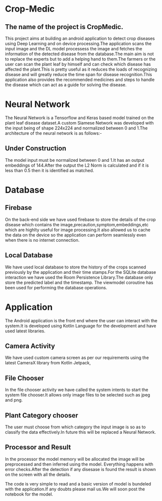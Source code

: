 # Crop-Medic

## The name of the project is  CropMedic.
This project aims at building an android application to detect crop diseases using Deep Learning and on device processing.The application scans the input image and 
the DL model processess the image and fetches the information of the detected disease from the database.The main aim is not to replace the experts but to add a helping
hand to them.The farmers or the user can scan the plant leaf by himself and can check which disease has affected the  plant.This is pretty useful as it reduces the loads
of recognizing disease and will greatly reduce the time span for disease recognition.This application also provides the recommended medicines and steps to handle the disease
which can act as a guide for solving the disease.

# Neural Network
The Neural Network is a Tensorflow and Keras based model trained on the plant leaf disease dataset.A custom Siamese Network was developed with the input being of shape 224x224 
and normalized between 0 and 1.The architecture of the neural network is as follows:-

## Under Construction

The model input must be normalized between 0 and 1.It has an output embeddings of 144.After the output the L2 Norm is calculated and if it is less than 0.5 then it is identified as matched.

#  Database
## Firebase
On the back-end side we have used firebase to store the details of the crop disease which contains the image,precaution,symptom,embeddings,etc which are highlty useful for image processing.It also allowed us to cache the data on the device so the application can perform seamlessly even when there is no internet connection.

## Local Database
We have used local database to store the history of the crops scanned previously by the application and their time stamps.For the SQLite database interaction we have used the Room Persistence Library.The database only store the predicted label and the timestamp. The  viewmodel coroutine has been used for performing the database operations.

# Application
The Android application is the front end where the user can interact with the system.It is developed using Kotlin Language for the development and have used latest libraries.

## Camera Activity
We have used custom camera  screen as per our requirements using the latest CameraX library from Kotlin Jetpack,

##  File Chooser
In the file chooser activity we have called the system intents to start the system file chooser.It allows only image files to be selected such as jpeg and png.

## Plant Category chooser
The user must choose from which category the input image is so as to classify the data effectively.In future this will be replaced a
Neural Network.

## Processor and Result
In the processor the model memory will be allocated the image will be preprocessed and then inferred using the model. Everything happens with error checks.After the detection if any disesase is found the result is shown on the screen with all the details.

The code is very simple to read and a basic version of model is bundeled with the application.If any doubts please mail us.We will soon post the notebook for the 
model.
